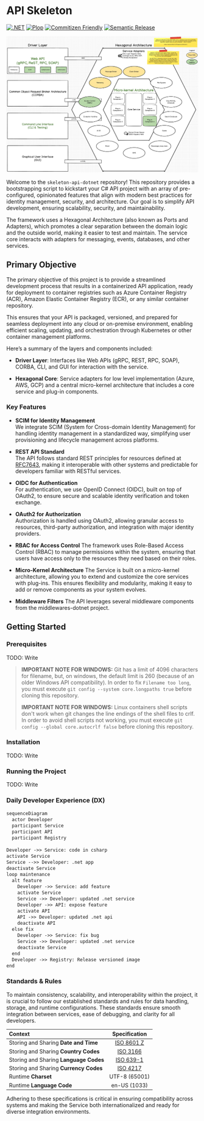 # API Skeleton

[![.NET](https://img.shields.io/badge/powered%20by-.net-512BD4.svg?style=for-the-badge)](https://plopjs.com/)
[![Plop](https://img.shields.io/badge/automation-plop-792ee5.svg?style=for-the-badge&logo=pytorch-lightning)](https://plopjs.com/)
[![Commitizen Friendly](https://img.shields.io/badge/commitizen-friendly-f05032.svg?style=for-the-badge&logo=git)](http://commitizen.github.io/cz-cli/)
[![Semantic Release](https://img.shields.io/badge/semantic-release-cb3837.svg?style=for-the-badge&logo=npm)](https://semantic-release.gitbook.io/semantic-release/)

![Microservice Architecture Overview](./microservice-overview.jpg)

Welcome to the `skeleton-api-dotnet` repository! This repository provides a bootstrapping script to kickstart your C# API project with an array of pre-configured, opinionated features that align with modern best practices for identity management, security, and architecture. Our goal is to simplify API development, ensuring scalability, security, and maintainability.

The framework uses a Hexagonal Architecture (also known as Ports and Adapters), which promotes a clear separation between the domain logic and the outside world, making it easier to test and maintain. The service core interacts with adapters for messaging, events, databases, and other services.

## Primary Objective

The primary objective of this project is to provide a streamlined development process that results in a containerized API application, ready for deployment to container registries such as Azure Container Registry (ACR), Amazon Elastic Container Registry (ECR), or any similar container repository.

This ensures that your API is packaged, versioned, and prepared for seamless deployment into any cloud or on-premise environment, enabling efficient scaling, updating, and orchestration through Kubernetes or other container management platforms.

Here’s a summary of the layers and components included:
* **Driver Layer**: Interfaces like Web APIs (gRPC, REST, RPC, SOAP), CORBA, CLI, and GUI for interaction with the service.

* **Hexagonal Core**: Service adapters for low level implementation (Azure, AWS, GCP) and a central micro-kernel architecture that includes a core service and plug-in components.

### Key Features

* **SCIM for Identity Management**  
We integrate SCIM (System for Cross-domain Identity Management) for handling identity management in a standardized way, simplifying user provisioning and lifecycle management across platforms.

* **REST API Standard**  
The API follows standard REST principles for resources defined at [RFC7643](https://datatracker.ietf.org/doc/html/rfc7643#page-13), making it interoperable with other systems and predictable for developers familiar with RESTful services.

* **OIDC for Authentication**  
For authentication, we use OpenID Connect (OIDC), built on top of OAuth2, to ensure secure and scalable identity verification and token exchange.

* **OAuth2 for Authorization**  
Authorization is handled using OAuth2, allowing granular access to resources, third-party authorization, and integration with major identity providers.

* **RBAC for Access Control**
The framework uses Role-Based Access Control (RBAC) to manage permissions within the system, ensuring that users have access only to the resources they need based on their roles.

* **Micro-Kernel Architecture**
The Service is built on a micro-kernel architecture, allowing you to extend and customize the core services with plug-ins. This ensures flexibility and modularity, making it easy to add or remove components as your system evolves.

* **Middleware Filters**
The API leverages several middleware components from the middlewares-dotnet project.

## Getting Started

### Prerequisites

TODO: Write

> **IMPORTANT NOTE FOR WINDOWS:** Git has a limit of 4096 characters for filename, but, on windows, the default limit is 260 (because of an older Windows API compatibility). In order to fix `Filename too long`, you must execute `git config --system core.longpaths true` before cloning this repository.
> 
> **IMPORTANT NOTE FOR WINDOWS:** Linux containers shell scripts don't work when git changes the line endings of the shell files to crlf. In order to avoid shell scripts not working, you must execute `git config --global core.autocrlf false` before cloning this repository.
> 


### Installation

TODO: Write

### Running the Project

TODO: Write

### Daily Developer Experience (DX)

```mermaid
sequenceDiagram
  actor Developer
  participant Service
  participant API
  participant Registry

Developer ->> Service: code in csharp
activate Service
Service -->> Developer: .net app
deactivate Service
loop maintenance
  alt feature
    Developer ->> Service: add feature
    activate Service
    Service ->> Developer: updated .net service
    Developer ->> API: expose feature
    activate API
    API ->> Developer: updated .net api
    deactivate API
  else fix
    Developer ->> Service: fix bug
    Service ->> Developer: updated .net service
    deactivate Service
  end
  Developer ->> Registry: Release versioned image
end
```

### Standards & Rules

To maintain consistency, scalability, and interoperability within the project, it is crucial to follow our established standards and rules for data handling, storage, and runtime configurations. These standards ensure smooth integration between services, ease of debugging, and clarity for all developers.

| Context                                |                            Specification                             |
|:---------------------------------------|:--------------------------------------------------------------------:|
| Storing and Sharing **Date and Time**  | [ISO 8601 Z](https://www.iso.org/iso-8601-date-and-time-format.html) |
| Storing and Sharing **Country Codes**  |     [ISO 3166](https://www.iso.org/iso-3166-country-codes.html)      |
| Storing and Sharing **Language Codes** |     [ISO 639-1](https://www.iso.org/iso-639-language-codes.html)     |
| Storing and Sharing **Currency Codes** |     [ISO 4217](https://www.iso.org/iso-4217-currency-codes.html)     |
| Runtime **Charset**                    |                            UTF-8 (65001)                             |
| Runtime **Language Code**              |                             en-US (1033)                             |

Adhering to these specifications is critical in ensuring compatibility across systems and making the Service both internationalized and ready for diverse integration environments.
